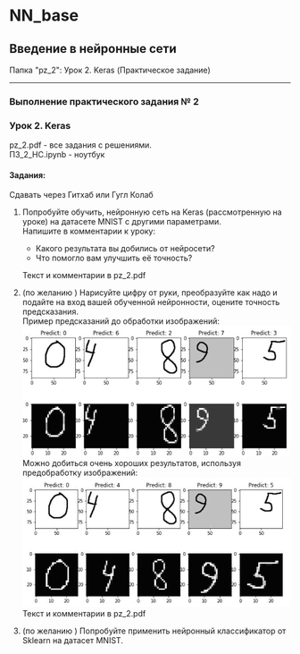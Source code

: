 # NN_base
## Введение в нейронные сети

Папка "pz_2": Урок 2. Keras (Практическое задание)
___________________________
### Выполнение практического задания № 2
### Урок 2. Keras

pz_2.pdf	- все задания с решениями. <br>
ПЗ_2_НС.ipynb	- ноутбук

#### Задания:

Сдавать через Гитхаб или Гугл Колаб

1.  Попробуйте обучить, нейронную сеть на Keras (рассмотренную на уроке) на датасете MNIST с другими параметрами. <br>
    Напишите в комментарии к уроку:
    *  Какого результата вы добились от нейросети?
    *  Что помогло вам улучшить её точность?

    Текст и комментарии в pz_2.pdf

2.  (по желанию ) Нарисуйте цифру от руки, преобразуйте как надо и подайте на вход вашей обученной нейронности, оцените точность предсказания. <br>
    Пример предсказаний до обработки изображений: <br>
    ![Иллюстрация к проекту](https://github.com/KSU-KGN/NN_base/blob/main/pz_2/pr_1.jpg)  <br>
    Можно добиться очень хороших результатов, используя предобработку изображений: <br>
    ![Иллюстрация к проекту](https://github.com/KSU-KGN/NN_base/blob/main/pz_2/pr_2.jpg)  <br>
    Текст и комментарии в pz_2.pdf

4.  (по желанию ) Попробуйте применить нейронный классификатор от Sklearn на датасет MNIST.

